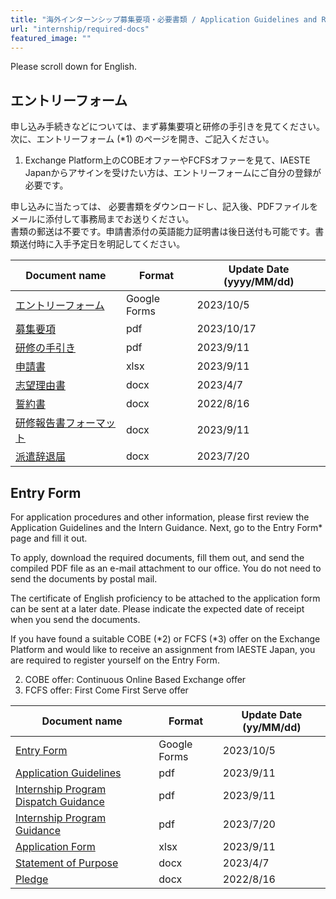 ```yaml
---
title: "海外インターンシップ募集要項・必要書類 / Application Guidelines and Required Documents for Overseas Internships"
url: "internship/required-docs"
featured_image: ""
---
```


Please scroll down for English.

## エントリーフォーム

申し込み手続きなどについては、まず募集要項と研修の手引きを見てください。  
次に、エントリーフォーム (*1) のページを開き、ご記入ください。

1. Exchange Platform上のCOBEオファーやFCFSオファーを見て、IAESTE Japanからアサインを受けたい方は、エントリーフォームにご自分の登録が必要です。

申し込みに当たっては、 必要書類をダウンロードし、記入後、PDFファイルをメールに添付して事務局までお送りください。  
書類の郵送は不要です。申請書添付の英語能力証明書は後日送付も可能です。書類送付時に入手予定日を明記してください。

| Document name | Format | Update Date (yyyy/MM/dd) |
| ------------- | ------ | ------------------------ |
| [エントリーフォーム](https://docs.google.com/forms/d/e/1FAIpQLSfGxklObPK3CPZNiYktDHGFyZEB8YV2Iw0AIViYIsO4Q4Vmfw/viewform) | Google Forms | 2023/10/5 |
| [募集要項](/files/internship/required-docs/application-guidelines-fy2024-ja-v20231017.pdf) | pdf | 2023/10/17 |
| [研修の手引き](/files/internship/required-docs/internship-dispatch-guidance-fy2024-ja-v20230828.pdf) | pdf | 2023/9/11 |
| [申請書](/files/internship/required-docs/application-form-fy2024-ja-v20230828.xlsx)          | xlsx | 2023/9/11 |
| [志望理由書](/files/internship/required-docs/statement-of-purpose-v20230407.docx)             | docx | 2023/4/7 |
| [誓約書](/files/internship/required-docs/pledge-ja-v20220816.docx)                           | docx | 2022/8/16 |
| [研修報告書フォーマット](/files/internship/required-docs/internship-report-format-v20230828.docx) | docx | 2023/9/11 |
| [派遣辞退届](/files/internship/required-docs/withdrawal-notice-ja-v20230720.doc)              | docx | 2023/7/20 |

## Entry Form

For application procedures and other information, please first review the Application Guidelines and the Intern Guidance. Next, go to the Entry Form* page and fill it out.

To apply, download the required documents, fill them out, and send the compiled PDF file as an e-mail attachment to our office. You do not need to send the documents by postal mail.

The certificate of English proficiency to be attached to the application form can be sent at a later date. Please indicate the expected date of receipt when you send the documents.

If you have found a suitable COBE (*2) or FCFS (*3) offer on the Exchange Platform and would like to receive an assignment from IAESTE Japan, you are required to register yourself on the Entry Form.

2. COBE offer: Continuous Online Based Exchange offer  
3. FCFS offer: First Come First Serve offer

| Document name | Format | Update Date (yy/MM/dd) |
|---------------|--------|-----------------------|
| [Entry Form](https://docs.google.com/forms/d/e/1FAIpQLSfGxklObPK3CPZNiYktDHGFyZEB8YV2Iw0AIViYIsO4Q4Vmfw/viewform) | Google Forms | 2023/10/5 |
| [Application Guidelines](/files/internship/required-docs/application-guidelines-fy2024-en-v20230828.pdf) | pdf  | 2023/9/11 |
| [Internship Program Dispatch Guidance](/files/internship/required-docs/internship-dispatch-guidance-fy2024-en-v20230828.pdf)  | pdf  | 2023/9/11 |
| [Internship Program Guidance](/files/internship/required-docs/internship-program-guidance-fy2024-en-v20230720.pdf)  | pdf  | 2023/7/20 |
| [Application Form](/files/internship/required-docs/application-form-fy2024-en-v20230828.xlsx)  | xlsx | 2023/9/11 |
| [Statement of Purpose](/files/internship/required-docs/statement-of-purpose-v20230407.docx) | docx | 2023/4/7 |
| [Pledge](/files/internship/required-docs/pledge-en-v20220816.docx)  | docx | 2022/8/16 |
